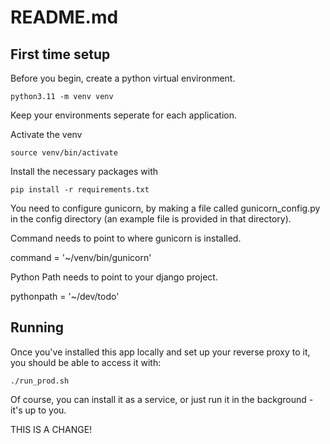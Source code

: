 # README.md

## First time setup
Before you begin, create a python virtual environment.

```
python3.11 -m venv venv
```
Keep your environments seperate for each application.

Activate the venv

```
source venv/bin/activate
```

Install the necessary packages with
```
pip install -r requirements.txt
```

You need to configure gunicorn, by making a file called gunicorn_config.py in the config directory (an example file is provided in that directory).

Command needs to point to where gunicorn is installed.

command = '~/venv/bin/gunicorn'

Python Path needs to point to your django project.

pythonpath = '~/dev/todo'

## Running

Once you've installed this app locally and set up your reverse proxy to it, you should be able to access it with:

```
./run_prod.sh
```
Of course, you can install it as a service, or just run it in the background - it's up to you.

THIS IS A CHANGE!
